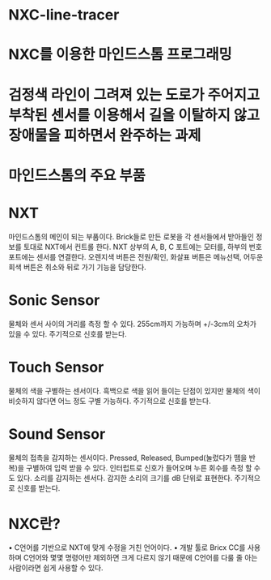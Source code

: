 # NXC-line-tracer
# NXC를 이용한 마인드스톰 프로그래밍
# 검정색 라인이 그려져 있는 도로가 주어지고 부착된 센서를 이용해서 길을 이탈하지 않고 장애물을 피하면서 완주하는 과제

# 마인드스톰의 주요 부품
# NXT
마인드스톰의 메인이 되는 부품이다. Brick들로 만든 로봇을 각 센서들에서 받아들인 정보를
토대로 NXT에서 컨트롤 한다. NXT 상부의 A, B, C 포트에는 모터를, 하부의 번호 포트에는
센서를 연결한다. 오렌지색 버튼은 전원/확인, 화살표 버튼은 메뉴선택, 어두운
회색 버튼은 취소와 뒤로 가기 기능을 담당한다.

# Sonic Sensor
물체와 센서 사이의 거리를 측정 할 수 있다. 255cm까지 가능하며 +/-3cm의 오차가 있을 수
있다. 주기적으로 신호를 받는다.

# Touch Sensor
물체의 색을 구별하는 센서이다. 흑백으로 색을 읽어 들이는 단점이 있지만 물체의 색이
비슷하지 않다면 어느 정도 구별 가능하다. 주기적으로 신호를 받는다.

# Sound Sensor
물체의 접촉을 감지하는 센서이다. Pressed, Released, Bumped(눌렀다가 뗌을 반복)을 구별하여
입력 받을 수 있다. 인터럽트로 신호가 들어오며 누른 회수를 측정 할 수도 있다. 소리를 감지하는 센서다. 감지한 소리의 크기를 dB 단위로 표현한다. 주기적으로 신호를 받는다.

# NXC란?
• C언어를 기반으로 NXT에 맞게 수정을 거친 언어이다.
• 개발 툴로 Bricx CC를 사용하며 C언어와 몇몇 명령어만 제외하면 크게 다르지 않기 때문에 C언어를 다룰 줄 아는 사람이라면 쉽게 사용할 수 있다.

